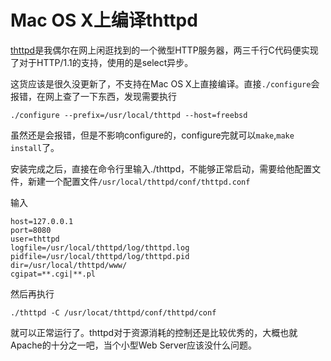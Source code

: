 Mac OS X上编译thttpd
===================

[thttpd](http://acme.com/software/thttpd/)是我偶尔在网上闲逛找到的一个微型HTTP服务器，两三千行C代码便实现了对于HTTP/1.1的支持，使用的是select异步。

这货应该是很久没更新了，不支持在Mac OS X上直接编译。直接```./configure```会报错，在网上查了一下东西，发现需要执行
   

```nohighlight   
./configure --prefix=/usr/local/thttpd --host=freebsd
```

虽然还是会报错，但是不影响configure的，configure完就可以```make```,```make install```了。

安装完成之后，直接在命令行里输入./thttpd，不能够正常启动，需要给他配置文件，新建一个配置文件```/usr/local/thttpd/conf/thttpd.conf```

输入

```nohighlight
host=127.0.0.1
port=8080
user=thttpd
logfile=/usr/local/thttpd/log/thttpd.log
pidfile=/usr/local/thttpd/log/thttpd.pid
dir=/usr/local/thttpd/www/
cgipat=**.cgi|**.pl
```

然后再执行

```nohighlight    
./thttpd -C /usr/locat/thttpd/conf/thttpd/conf
```
    
就可以正常运行了。thttpd对于资源消耗的控制还是比较优秀的，大概也就Apache的十分之一吧，当个小型Web Server应该没什么问题。
